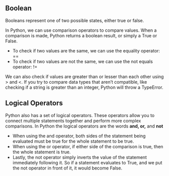 ## Boolean
Booleans represent one of two possible states, either true or false.

In Python, we can use comparison operators to compare values. When a comparison is made, Python returns a boolean result, or simply a True or False. 

- To check if two values are the same, we can use the equality operator: == 
- To check if two values are not the same, we can use the not equals operator: != 

We can also check if values are greater than or lesser than each other using > and <. If you try to compare data types that aren’t compatible, like checking if a string is greater than an integer, Python will throw a TypeError. 

## Logical Operators
Python also has a set of logical operators. These operators allow you to connect multiple statements together and perform more complex comparisons. In Python the logical operators are the words **and, or,** and **not**

- When using the and operator, both sides of the statement being evaluated must be true for the whole statement to be true. 
- When using the or operator, if either side of the comparison is true, then the whole statement is true. 
- Lastly, the not operator simply inverts the value of the statement immediately following it. So if a statement evaluates to True, and we put the not operator in front of it, it would become False.